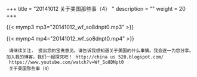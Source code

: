 +++
title = "20141012  关于美国那些事（4） "
description = ""
weight = 20
+++

{{< mymp3 mp3="20141012_wf_so8dnpt0.mp3" >}}

{{< mymp4 mp4="20141012_wf_so8dnpt0.mp4" >}}

     请继续关注， 提出您的宝贵意见。请告诉我想知道关于美国的什么事情。我会逐一为您分享。加入我的博客，我们一起探究吧！ http://china us 520.blogspot.com/ 
     https://www.youtube.com/watch?v=Wf_So8DNpt0 
     关于美国那些事（4） 
